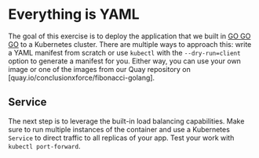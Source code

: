 # Everything is YAML

The goal of this exercise is to deploy the application that we built in [GO GO GO](../01-container/README.md) to a Kubernetes cluster. There are multiple ways to approach this: write a YAML manifest from scratch or use `kubectl` with the  `--dry-run=client` option to generate a manifest for you. Either way, you can use your own image or one of the images from our Quay repository on [quay.io/conclusionxforce/fibonacci-golang]. 

## Service
The next step is to leverage the built-in load balancing capabilities. Make sure to run multiple instances of the container and use a Kubernetes `Service` to direct traffic to all replicas of your app. Test your work with `kubectl port-forward`.
